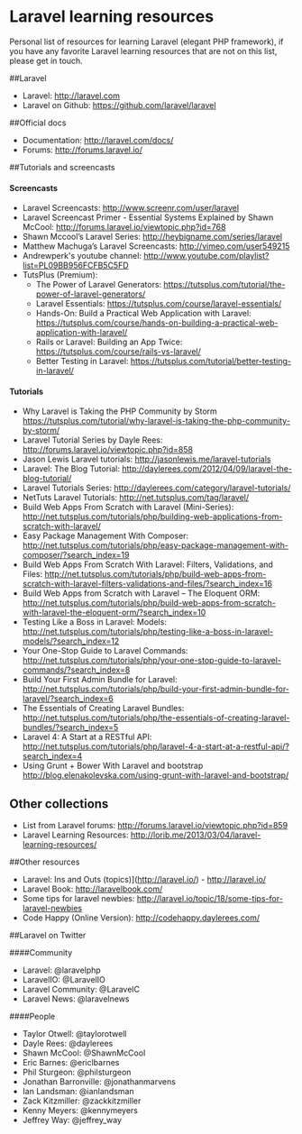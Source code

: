 # Laravel learning resources
Personal list of resources for learning Laravel (elegant PHP framework), if you have any favorite Laravel learning resources that are not on this list, please get in touch.

##Laravel

* Laravel: <http://laravel.com>
* Laravel on Github: <https://github.com/laravel/laravel>


##Official docs

* Documentation: <http://laravel.com/docs/>
* Forums: <http://forums.laravel.io/>


##Tutorials and screencasts

#### Screencasts
* Laravel Screencasts: <http://www.screenr.com/user/laravel>
* Laravel Screencast Primer - Essential Systems Explained by Shawn McCool: <http://forums.laravel.io/viewtopic.php?id=768>
* Shawn Mccool’s Laravel Series: <http://heybigname.com/series/laravel>
* Matthew Machuga’s Laravel Screencasts: <http://vimeo.com/user549215>
* Andrewperk's youtube channel: <http://www.youtube.com/playlist?list=PL09BB956FCFB5C5FD>
* TutsPlus (Premium):
	* The Power of Laravel Generators: <https://tutsplus.com/tutorial/the-power-of-laravel-generators/>
	* Laravel Essentials: https://tutsplus.com/course/laravel-essentials/
	* Hands-On: Build a Practical Web Application with Laravel: https://tutsplus.com/course/hands-on-building-a-practical-web-application-with-laravel/
	* Rails or Laravel: Building an App Twice: https://tutsplus.com/course/rails-vs-laravel/
	* Better Testing in Laravel: https://tutsplus.com/tutorial/better-testing-in-laravel/

#### Tutorials
* Why Laravel is Taking the PHP Community by Storm https://tutsplus.com/tutorial/why-laravel-is-taking-the-php-community-by-storm/
* Laravel Tutorial Series by Dayle Rees: http://forums.laravel.io/viewtopic.php?id=858
* Jason Lewis Laravel tutorials: http://jasonlewis.me/laravel-tutorials
* Laravel: The Blog Tutorial: http://daylerees.com/2012/04/09/laravel-the-blog-tutorial/
* Laravel Tutorials Series: http://daylerees.com/category/laravel-tutorials/
* NetTuts Laravel Tutorials: http://net.tutsplus.com/tag/laravel/
* Build Web Apps From Scratch with Laravel (Mini-Series): http://net.tutsplus.com/tutorials/php/building-web-applications-from-scratch-with-laravel/
* Easy Package Management With Composer: http://net.tutsplus.com/tutorials/php/easy-package-management-with-composer/?search_index=19
* Build Web Apps From Scratch With Laravel: Filters, Validations, and Files: http://net.tutsplus.com/tutorials/php/build-web-apps-from-scratch-with-laravel-filters-validations-and-files/?search_index=16
* Build Web Apps from Scratch with Laravel – The Eloquent ORM: http://net.tutsplus.com/tutorials/php/build-web-apps-from-scratch-with-laravel-the-eloquent-orm/?search_index=10
* Testing Like a Boss in Laravel: Models: http://net.tutsplus.com/tutorials/php/testing-like-a-boss-in-laravel-models/?search_index=12
* Your One-Stop Guide to Laravel Commands: http://net.tutsplus.com/tutorials/php/your-one-stop-guide-to-laravel-commands/?search_index=8
* Build Your First Admin Bundle for Laravel: http://net.tutsplus.com/tutorials/php/build-your-first-admin-bundle-for-laravel/?search_index=6
* The Essentials of Creating Laravel Bundles: http://net.tutsplus.com/tutorials/php/the-essentials-of-creating-laravel-bundles/?search_index=5
* Laravel 4: A Start at a RESTful API: http://net.tutsplus.com/tutorials/php/laravel-4-a-start-at-a-restful-api/?search_index=4
* Using Grunt + Bower With Laravel and bootstrap http://blog.elenakolevska.com/using-grunt-with-laravel-and-bootstrap/


## Other collections
* List from Laravel forums: http://forums.laravel.io/viewtopic.php?id=859
* Laravel Learning Resources: http://lorib.me/2013/03/04/laravel-learning-resources/


##Other resources
* Laravel: Ins and Outs (topics)](http://laravel.io/) - http://laravel.io/
* Laravel Book: http://laravelbook.com/
* Some tips for laravel newbies: http://laravel.io/topic/18/some-tips-for-laravel-newbies
* Code Happy (Online Version): http://codehappy.daylerees.com/

	
##Laravel on Twitter

####Community

* Laravel: @laravelphp
* LaravelIO: @LaravelIO
* Laravel Community: @LaravelC
* Laravel News: @laravelnews

####People

* Taylor Otwell: @taylorotwell
* Dayle Rees: @daylerees
* Shawn McCool: @ShawnMcCool
* Eric Barnes: @ericlbarnes
* Phil Sturgeon: @philsturgeon
* Jonathan Barronville: @jonathanmarvens
* Ian Landsman: @ianlandsman
* Zack Kitzmiller: @zackkitzmiller
* Kenny Meyers: @kennymeyers
* Jeffrey Way: @jeffrey_way
